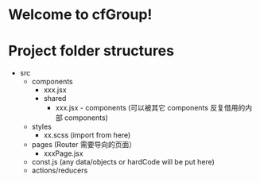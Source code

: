 # Welcome to cfGroup!

# Project folder structures

- src
  - components
    - xxx.jsx
    - shared
      - xxx.jsx - components (可以被其它 components 反复借用的内部 components)
  - styles
    - xx.scss (import from here)
  - pages (Router 需要导向的页面）
    - xxxPage.jsx
  - const.js (any data/objects or hardCode will be put here)
  - actions/reducers
